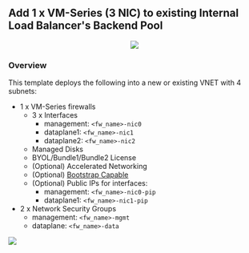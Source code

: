 ## Add 1 x VM-Series (3 NIC) to existing Internal Load Balancer's Backend Pool
<p align="center">
<img src="https://raw.githubusercontent.com/wwce/azure-arm/master/Azure-Common-Deployments/v1/images/2fw_3nic_avset_intlb_extlb.png">
</p>

### Overview
This template deploys the following into a new or existing VNET with 4 subnets:
* 1 x VM-Series firewalls
    * 3 x Interfaces
        * management: `<fw_name>-nic0`
        * dataplane1: `<fw_name>-nic1`
        * dataplane2: `<fw_name>-nic2`
    * Managed Disks
    * BYOL/Bundle1/Bundle2 License
    * (Optional) Accelerated Networking
    * (Optional) [Bootstrap Capable](https://docs.paloaltonetworks.com/vm-series/8-1/vm-series-deployment/bootstrap-the-vm-series-firewall/bootstrap-the-vm-series-firewall-in-azure)
    * (Optional) Public IPs for interfaces:
        * management: `<fw_name>-nic0-pip`
        * dataplane1: `<fw_name>-nic1-pip`
* 2 x Network Security Groups
    *  management: `<fw_name>-mgmt`
    *  dataplane: `<fw_name>-data`


[<img src="http://azuredeploy.net/deploybutton.png"/>](https://portal.azure.com/#create/Microsoft.Template/uri/https%3A%2F%2Fraw.githubusercontent.com%2Fwwce%2Fazure-arm%2Fmaster%2FAzure-Common-Deployments%2Fv1%2F2fw_3nic_avset_intlb%2F%2Fadd_vmseries%2FazureDeploy.json)
